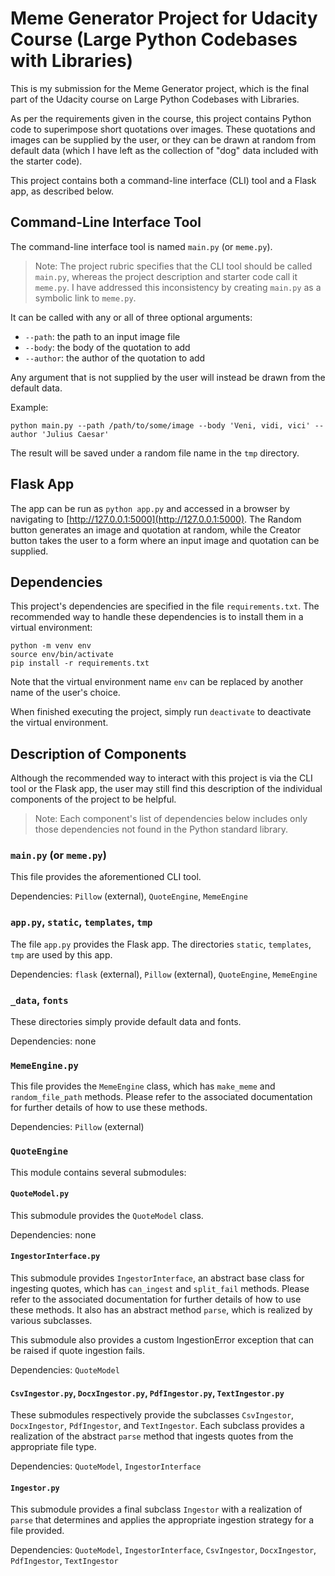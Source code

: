 # Meme Generator Project for Udacity Course (Large Python Codebases with Libraries)

This is my submission for the Meme Generator project,
which is the final part of the Udacity course on Large
Python Codebases with Libraries.

As per the requirements given in the course, this
project contains Python code to superimpose short
quotations over images. These quotations and images
can be supplied by the user, or they can be drawn at
random from default data (which I have left as the
collection of "dog" data included with the starter
code).

This project contains both a command-line interface
(CLI) tool and a Flask app, as described below.

## Command-Line Interface Tool

The command-line interface tool is named `main.py`
(or `meme.py`).

> Note: The project rubric specifies that the CLI tool
> should be called `main.py`, whereas the project
> description and starter code call it `meme.py`.
> I have addressed this inconsistency by creating
> `main.py` as a symbolic link to `meme.py`.

It can be called with any or all of three optional
arguments:

- `--path`: the path to an input image file
- `--body`: the body of the quotation to add
- `--author`: the author of the quotation to add

Any argument that is not supplied by the user will
instead be drawn from the default data.

Example:<br>
```
python main.py --path /path/to/some/image --body 'Veni, vidi, vici' --author 'Julius Caesar'
```

The result will be saved under a random file name in
the `tmp` directory.

## Flask App

The app can be run as `python app.py` and accessed in
a browser by navigating to
[http://127.0.0.1:5000](http://127.0.0.1:5000).
The Random button generates an image and quotation at
random, while the Creator button takes the user to a
form where an input image and quotation can be
supplied.

## Dependencies

This project's dependencies are specified in the file
`requirements.txt`. The recommended way to handle
these dependencies is to install them in a virtual
environment:
```
python -m venv env
source env/bin/activate
pip install -r requirements.txt
```
Note that the virtual environment name `env` can be
replaced by another name of the user's choice.

When finished executing the project, simply run
`deactivate` to deactivate the virtual environment.

## Description of Components

Although the recommended way to interact with this
project is via the CLI tool or the Flask app, the user
may still find this description of the individual
components of the project to be helpful.

> Note: Each component's list of dependencies below
> includes only those dependencies not found in the
> Python standard library.

### `main.py` (or `meme.py`)

This file provides the aforementioned CLI tool.

Dependencies: `Pillow` (external), `QuoteEngine`,
`MemeEngine`

### `app.py`, `static`, `templates`, `tmp`

The file `app.py` provides the Flask app.
The directories `static`, `templates`, `tmp` are used
by this app.

Dependencies: `flask` (external), `Pillow` (external),
`QuoteEngine`, `MemeEngine`

### `_data`, `fonts`

These directories simply provide default data and fonts.

Dependencies: none

### `MemeEngine.py`

This file provides the `MemeEngine` class, which has
`make_meme` and `random_file_path` methods. Please
refer to the associated documentation for further
details of how to use these methods.

Dependencies: `Pillow` (external)

### `QuoteEngine`

This module contains several submodules:

#### `QuoteModel.py`

This submodule provides the `QuoteModel` class.

Dependencies: none

#### `IngestorInterface.py`

This submodule provides `IngestorInterface`, an
abstract base class for ingesting quotes, which has
`can_ingest` and `split_fail` methods. Please refer to
the associated documentation for further details of
how to use these methods. It also has an abstract
method `parse`, which is realized by various
subclasses.

This submodule also provides a custom IngestionError
exception that can be raised if quote ingestion fails.

Dependencies: `QuoteModel`

#### `CsvIngestor.py`, `DocxIngestor.py`, `PdfIngestor.py`, `TextIngestor.py`

These submodules respectively provide the subclasses
`CsvIngestor`, `DocxIngestor`, `PdfIngestor`, and
`TextIngestor`. Each subclass provides a realization
of the abstract `parse` method that ingests quotes
from the appropriate file type.

Dependencies:  `QuoteModel`, `IngestorInterface`

#### `Ingestor.py`

This submodule provides a final subclass `Ingestor`
with a realization of `parse` that determines and
applies the appropriate ingestion strategy for a file
provided.


Dependencies:  `QuoteModel`, `IngestorInterface`,
`CsvIngestor`, `DocxIngestor`, `PdfIngestor`,
`TextIngestor`
